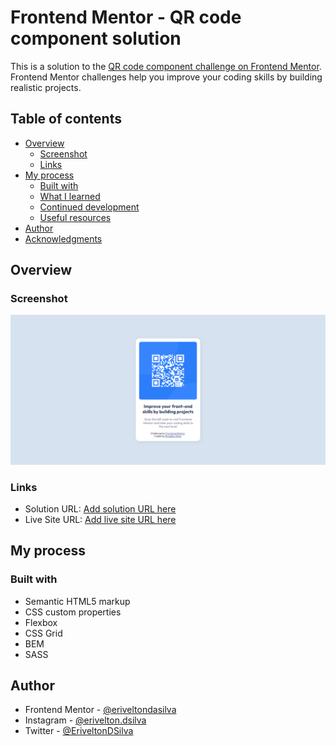 # Frontend Mentor - QR code component solution

This is a solution to the [QR code component challenge on Frontend Mentor](https://www.frontendmentor.io/challenges/qr-code-component-iux_sIO_H). Frontend Mentor challenges help you improve your coding skills by building realistic projects.

## Table of contents

-   [Overview](#overview)
    -   [Screenshot](#screenshot)
    -   [Links](#links)
-   [My process](#my-process)
    -   [Built with](#built-with)
    -   [What I learned](#what-i-learned)
    -   [Continued development](#continued-development)
    -   [Useful resources](#useful-resources)
-   [Author](#author)
-   [Acknowledgments](#acknowledgments)

## Overview

### Screenshot

![screenshot](./screenshot.png)

### Links

-   Solution URL: [Add solution URL here](https://www.frontendmentor.io/solutions/qr-code-component-vzWX5HuQu_)
-   Live Site URL: [Add live site URL here](https://qr-code-component-omega-gilt.vercel.app/)

## My process

### Built with

-   Semantic HTML5 markup
-   CSS custom properties
-   Flexbox
-   CSS Grid
-   BEM
-   SASS

## Author

<!-- - Website - [Add your name here](https://www.your-site.com) -->

-   Frontend Mentor - [@eriveltondasilva](https://www.frontendmentor.io/profile/eriveltondasilva)
-   Instagram - [@erivelton.dsilva](https://www.instagram.com/erivelton.dsilva/)
-   Twitter - [@EriveltonDSilva](https://twitter.com/EriveltonDSilva)
